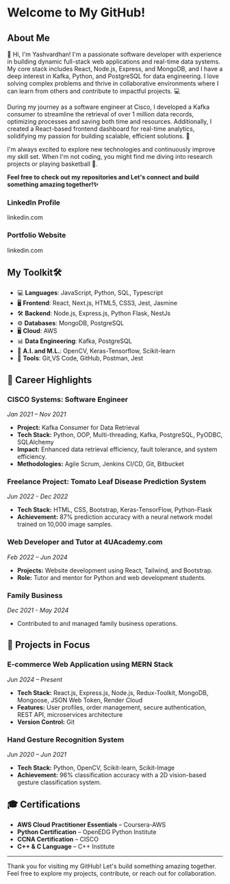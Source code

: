 # Welcome to My GitHub!

## About Me
👋 Hi, I'm Yashvardhan! I'm a passionate software developer with experience in building dynamic full-stack web applications and real-time data systems. My core stack includes React, Node.js, Express, and MongoDB, and I have a deep interest in Kafka, Python, and PostgreSQL for data engineering. I love solving complex problems and thrive in collaborative environments where I can learn from others and contribute to impactful projects. 💻

During my journey as a software engineer at Cisco, I developed a Kafka consumer to streamline the retrieval of over 1 million data records, optimizing processes and saving both time and resources. Additionally, I created a React-based frontend dashboard for real-time analytics, solidifying my passion for building scalable, efficient solutions. 🚀

I'm always excited to explore new technologies and continuously improve my skill set. When I'm not coding, you might find me diving into research projects or playing basketball 🏀. 

**Feel free to check out my repositories and Let's connect and build something amazing together!✨**
### LinkedIn Profile
linkedin.com

### Portfolio Website
linkedin.com

##  My Toolkit🛠 

- 💻 **Languages**: JavaScript, Python, SQL, Typescript
- 🖥️ **Frontend**: React, Next.js, HTML5, CSS3, Jest, Jasmine
- 🛠️ **Backend**: Node.js, Express.js, Python Flask, NestJs
- ⚙️ **Databases**: MongoDB, PostgreSQL
- 🖥️ **Cloud**: AWS
- 📊 **Data Engineering**: Kafka, PostgreSQL
- 🧠 **A.I. and M.L.**: OpenCV, Keras-Tensorflow, Scikit-learn
- 🧰 **Tools**: Git,VS Code, GitHub, Postman, Jest


## 🚀 Career Highlights
### CISCO Systems: Software Engineer
*Jan 2021 – Nov 2021*
- **Project:** Kafka Consumer for Data Retrieval
- **Tech Stack:** Python, OOP, Multi-threading, Kafka, PostgreSQL, PyODBC, SQLAlchemy
- **Impact:** Enhanced data retrieval efficiency, fault tolerance, and system efficiency.
- **Methodologies:** Agile Scrum, Jenkins CI/CD, Git, Bitbucket

### Freelance Project: Tomato Leaf Disease Prediction System
*Jun 2022 - Dec 2022*
- **Tech Stack:** HTML, CSS, Bootstrap, Keras-TensorFlow, Python-Flask
- **Achievement:** 87% prediction accuracy with a neural network model trained on 10,000 image samples.

### Web Developer and Tutor at 4UAcademy.com
*Feb 2022 – Jun 2024*
- **Projects:** Website development using React, Tailwind, and Bootstrap.
- **Role:** Tutor and mentor for Python and web development students.

### Family Business
*Dec 2021 - May 2024*
- Contributed to and managed family business operations.

## 🌟 Projects in Focus
### E-commerce Web Application using MERN Stack
*Jun 2024 – Present*
- **Tech Stack:** React.js, Express.js, Node.js, Redux-Toolkit, MongoDB, Mongoose, JSON Web Token, Render Cloud
- **Features:** User profiles, order management, secure authentication, REST API, microservices architecture
- **Version Control:** Git

### Hand Gesture Recognition System
*Jun 2020 – Jun 2021*
- **Tech Stack:** Python, OpenCV, Scikit-learn, Scikit-Image
- **Achievement:** 96% classification accuracy with a 2D vision-based gesture classification system.

## 🎓 Certifications
- **AWS Cloud Practitioner Essentials** – Coursera-AWS
- **Python Certification** – OpenEDG Python Institute
- **CCNA Certification** – CISCO
- **C++ & C Language** – C++ Institute

---

Thank you for visiting my GitHub! Let's build something amazing together. Feel free to explore my projects, contribute, or reach out for collaboration.

